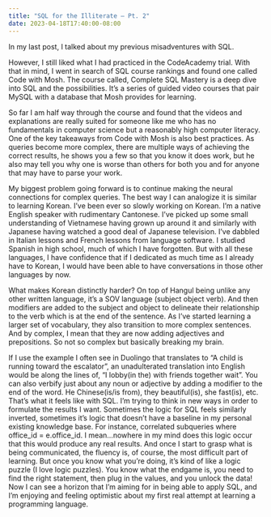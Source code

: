 ```yaml
---
title: "SQL for the Illiterate – Pt. 2"
date: 2023-04-18T17:40:00-08:00
---
```

In my last post, I talked about my previous misadventures with SQL.

However, I still liked what I had practiced in the CodeAcademy trial. With that in mind, I went in search of SQL course rankings and found one called Code with Mosh. The course called, Complete SQL Mastery is a deep dive into SQL and the possibilities. It’s a series of guided video courses that pair MySQL with a database that Mosh provides for learning.
 
So far I am half way through the course and found that the videos and explanations are really suited for someone like me who has no fundamentals in computer science but a reasonably high computer literacy. One of the key takeaways from Code with Mosh is also best practices. As queries become more complex, there are multiple ways of achieving the correct results, he shows you a few so that you know it does work, but he also may tell you why one is worse than others for both you and for anyone that may have to parse your work.
 
My biggest problem going forward is to continue making the neural connections for complex queries. The best way I can analogize it is similar to learning Korean. I’ve been ever so slowly working on Korean. I’m a native English speaker with rudimentary Cantonese. I’ve picked up some small understanding of Vietnamese having grown up around it and similarly with Japanese having watched a good deal of Japanese television. I’ve dabbled in Italian lessons and French lessons from language software. I studied Spanish in high school, much of which I have forgotten. But with all these languages, I have confidence that if I dedicated as much time as I already have to Korean, I would have been able to have conversations in those other languages by now.
 
What makes Korean distinctly harder? On top of Hangul being unlike any other written language, it’s a SOV language (subject object verb). And then modifiers are added to the subject and object to delineate their relationship to the verb which is at the end of the sentence. As I’ve started learning a larger set of vocabulary, they also transition to more complex sentences. And by complex, I mean that they are now adding adjectives and prepositions. So not so complex but basically breaking my brain.
 
If I use the example I often see in Duolingo that translates to “A child is running toward the escalator”, an unadulterated translation into English would be along the lines of, “I lobby(in the) with friends together wait”. You can also verbify just about any noun or adjective by adding a modifier to the end of the word. He Chinese(is/is from), they beautiful(is), she fast(is), etc. That’s what it feels like with SQL. I’m trying to think in new ways in order to formulate the results I want.
Sometimes the logic for SQL feels similarly inverted, sometimes it’s logic that doesn’t have a baseline in my personal existing knowledge base. For instance, correlated subqueries where office_id = e.office_id. I mean…nowhere in my mind does this logic occur that this would produce any real results. And once I start to grasp what is being communicated, the fluency is, of course, the most difficult part of learning. 
But once you know what you’re doing, it’s kind of like a logic puzzle (I love logic puzzles). You know what the endgame is, you need to find the right statement, then plug in the values, and you unlock the data! Now I can see a horizon that I’m aiming for in being able to apply SQL, and I’m enjoying and feeling optimistic about my first real attempt at learning a programming language. 
